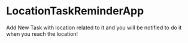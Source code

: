 # LocationTaskReminderApp
Add New Task with location related to it and you will be notified to do it when you reach the location!
